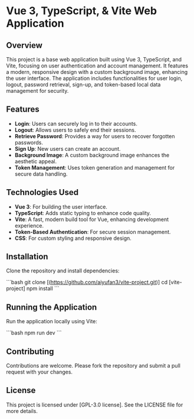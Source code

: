 # Vue 3, TypeScript, & Vite Web Application

## Overview
This project is a base web application built using Vue 3, TypeScript, and Vite, focusing on user authentication and account management. It features a modern, responsive design with a custom background image, enhancing the user interface. The application includes functionalities for user login, logout, password retrieval, sign-up, and token-based local data management for security.

## Features
- **Login**: Users can securely log in to their accounts.
- **Logout**: Allows users to safely end their sessions.
- **Retrieve Password**: Provides a way for users to recover forgotten passwords.
- **Sign Up**: New users can create an account.
- **Background Image**: A custom background image enhances the aesthetic appeal.
- **Token Management**: Uses token generation and management for secure data handling.

## Technologies Used
- **Vue 3**: For building the user interface.
- **TypeScript**: Adds static typing to enhance code quality.
- **Vite**: A fast, modern build tool for Vue, enhancing development experience.
- **Token-Based Authentication**: For secure session management.
- **CSS**: For custom styling and responsive design.

## Installation
Clone the repository and install dependencies:

\`\`\`bash
git clone [(https://github.com/aiyufan3/vite-project.git)]
cd [vite-project]
npm install
\`\`\`

## Running the Application
Run the application locally using Vite:

\`\`\`bash
npm run dev
\`\`\`


## Contributing
Contributions are welcome. Please fork the repository and submit a pull request with your changes.

## License
This project is licensed under [GPL-3.0 license]. See the LICENSE file for more details.
